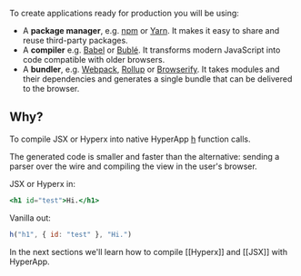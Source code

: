 To create applications ready for production you will be using:

[Browserify]: http://browserify.org/
[Rollup]: http://rollupjs.org/
[Webpack]: https://webpack.js.org/
[Babel]: http://babeljs.io/
[Bublé]: https://buble.surge.sh/guide/
[npm]: https://www.npmjs.com/
[Yarn]: https://yarnpkg.com

* A **package manager**, e.g. [npm] or [Yarn]. It makes it easy to share and reuse third-party packages.
* A **compiler** e.g. [Babel] or [Bublé]. It transforms modern JavaScript into code compatible with older browsers.
* A **bundler**, e.g. [Webpack], [Rollup] or [Browserify]. It takes modules and their dependencies and generates a single bundle that can be delivered to the browser.

## Why?

To compile JSX or Hyperx into native HyperApp [h](/hyperapp/hyperapp/wiki/reference#h) function calls.

The generated code is smaller and faster than the alternative: sending a parser over the wire and compiling the view in the user's browser. 

JSX or Hyperx in:

```jsx
<h1 id="test">Hi.</h1>
```

Vanilla out:
```jsx
h("h1", { id: "test" }, "Hi.")
```

In the next sections we'll learn how to compile [[Hyperx]] and [[JSX]] with HyperApp.
